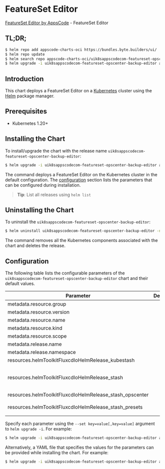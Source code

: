 # FeatureSet Editor

[FeatureSet Editor by AppsCode](https://appscode.com) - FeatureSet Editor

## TL;DR;

```bash
$ helm repo add appscode-charts-oci https://bundles.byte.builders/ui/
$ helm repo update
$ helm search repo appscode-charts-oci/uik8sappscodecom-featureset-opscenter-backup-editor --version=v0.11.0
$ helm upgrade -i uik8sappscodecom-featureset-opscenter-backup-editor appscode-charts-oci/uik8sappscodecom-featureset-opscenter-backup-editor -n default --create-namespace --version=v0.11.0
```

## Introduction

This chart deploys a FeatureSet Editor on a [Kubernetes](http://kubernetes.io) cluster using the [Helm](https://helm.sh) package manager.

## Prerequisites

- Kubernetes 1.20+

## Installing the Chart

To install/upgrade the chart with the release name `uik8sappscodecom-featureset-opscenter-backup-editor`:

```bash
$ helm upgrade -i uik8sappscodecom-featureset-opscenter-backup-editor appscode-charts-oci/uik8sappscodecom-featureset-opscenter-backup-editor -n default --create-namespace --version=v0.11.0
```

The command deploys a FeatureSet Editor on the Kubernetes cluster in the default configuration. The [configuration](#configuration) section lists the parameters that can be configured during installation.

> **Tip**: List all releases using `helm list`

## Uninstalling the Chart

To uninstall the `uik8sappscodecom-featureset-opscenter-backup-editor`:

```bash
$ helm uninstall uik8sappscodecom-featureset-opscenter-backup-editor -n default
```

The command removes all the Kubernetes components associated with the chart and deletes the release.

## Configuration

The following table lists the configurable parameters of the `uik8sappscodecom-featureset-opscenter-backup-editor` chart and their default values.

|                        Parameter                         | Description |                                                                                                                                                                                                                                                                                                                                                                                                                                                                                                                                                                                                                                                                                                                                                                                                                                                                                                                                                                                                                                                                                                               Default                                                                                                                                                                                                                                                                                                                                                                                                                                                                                                                                                                                                                                                                                                                                                                                                                                                                                                                                                                                                                                                                                                               |
|----------------------------------------------------------|-------------|-------------------------------------------------------------------------------------------------------------------------------------------------------------------------------------------------------------------------------------------------------------------------------------------------------------------------------------------------------------------------------------------------------------------------------------------------------------------------------------------------------------------------------------------------------------------------------------------------------------------------------------------------------------------------------------------------------------------------------------------------------------------------------------------------------------------------------------------------------------------------------------------------------------------------------------------------------------------------------------------------------------------------------------------------------------------------------------------------------------------------------------------------------------------------------------------------------------------------------------------------------------------------------------------------------------------------------------------------------------------------------------------------------------------------------------------------------------------------------------------------------------------------------------------------------------------------------------------------------------------------------------------------------------------------------------------------------------------------------------------------------------------------------------------------------------------------------------------------------------------------------------------------------------------------------------------------------------------------------------------------------------------------------------------------------------------------------------------------------------------------------------------------------------------------------------------------------------------------------------|
| metadata.resource.group                                  |             | <code>ui.k8s.appscode.com</code>                                                                                                                                                                                                                                                                                                                                                                                                                                                                                                                                                                                                                                                                                                                                                                                                                                                                                                                                                                                                                                                                                                                                                                                                                                                                                                                                                                                                                                                                                                                                                                                                                                                                                                                                                                                                                                                                                                                                                                                                                                                                                                                                                                                                    |
| metadata.resource.version                                |             | <code>v1alpha1</code>                                                                                                                                                                                                                                                                                                                                                                                                                                                                                                                                                                                                                                                                                                                                                                                                                                                                                                                                                                                                                                                                                                                                                                                                                                                                                                                                                                                                                                                                                                                                                                                                                                                                                                                                                                                                                                                                                                                                                                                                                                                                                                                                                                                                               |
| metadata.resource.name                                   |             | <code>featuresets</code>                                                                                                                                                                                                                                                                                                                                                                                                                                                                                                                                                                                                                                                                                                                                                                                                                                                                                                                                                                                                                                                                                                                                                                                                                                                                                                                                                                                                                                                                                                                                                                                                                                                                                                                                                                                                                                                                                                                                                                                                                                                                                                                                                                                                            |
| metadata.resource.kind                                   |             | <code>FeatureSet</code>                                                                                                                                                                                                                                                                                                                                                                                                                                                                                                                                                                                                                                                                                                                                                                                                                                                                                                                                                                                                                                                                                                                                                                                                                                                                                                                                                                                                                                                                                                                                                                                                                                                                                                                                                                                                                                                                                                                                                                                                                                                                                                                                                                                                             |
| metadata.resource.scope                                  |             | <code>Cluster</code>                                                                                                                                                                                                                                                                                                                                                                                                                                                                                                                                                                                                                                                                                                                                                                                                                                                                                                                                                                                                                                                                                                                                                                                                                                                                                                                                                                                                                                                                                                                                                                                                                                                                                                                                                                                                                                                                                                                                                                                                                                                                                                                                                                                                                |
| metadata.release.name                                    |             | <code>RELEASE-NAME</code>                                                                                                                                                                                                                                                                                                                                                                                                                                                                                                                                                                                                                                                                                                                                                                                                                                                                                                                                                                                                                                                                                                                                                                                                                                                                                                                                                                                                                                                                                                                                                                                                                                                                                                                                                                                                                                                                                                                                                                                                                                                                                                                                                                                                           |
| metadata.release.namespace                               |             | <code>default</code>                                                                                                                                                                                                                                                                                                                                                                                                                                                                                                                                                                                                                                                                                                                                                                                                                                                                                                                                                                                                                                                                                                                                                                                                                                                                                                                                                                                                                                                                                                                                                                                                                                                                                                                                                                                                                                                                                                                                                                                                                                                                                                                                                                                                                |
| resources.helmToolkitFluxcdIoHelmRelease_kubestash       |             | <code>{"apiVersion":"helm.toolkit.fluxcd.io/v2","kind":"HelmRelease","metadata":{"labels":{"app.kubernetes.io/component":"kubestash"},"name":"kubestash","namespace":"kubeops"},"spec":{"chart":{"spec":{"chart":"kubestash","sourceRef":{"kind":"HelmRepository","name":"appscode-charts-oci","namespace":"kubeops"},"version":"v2024.12.9"}},"install":{"crds":"CreateReplace","createNamespace":true,"remediation":{"retries":-1}},"interval":"5m","releaseName":"kubestash","storageNamespace":"stash","targetNamespace":"stash","timeout":"30m","upgrade":{"crds":"CreateReplace","remediation":{"retries":-1}},"values":{"features":{"enterprise":true}}}}</code>                                                                                                                                                                                                                                                                                                                                                                                                                                                                                                                                                                                                                                                                                                                                                                                                                                                                                                                                                                                                                                                                                                                                                                                                                                                                                                                                                                                                                                                                                                                                                             |
| resources.helmToolkitFluxcdIoHelmRelease_stash           |             | <code>{"apiVersion":"helm.toolkit.fluxcd.io/v2","kind":"HelmRelease","metadata":{"labels":{"app.kubernetes.io/component":"stash"},"name":"stash","namespace":"kubeops"},"spec":{"chart":{"spec":{"chart":"stash","sourceRef":{"kind":"HelmRepository","name":"appscode-charts-oci","namespace":"kubeops"},"version":"v2024.9.30"}},"install":{"crds":"CreateReplace","createNamespace":true,"remediation":{"retries":-1}},"interval":"5m","releaseName":"stash","storageNamespace":"stash","targetNamespace":"stash","timeout":"30m","upgrade":{"crds":"CreateReplace","remediation":{"retries":-1}},"values":{"features":{"enterprise":true},"global":{"license":"-----BEGIN CERTIFICATE-----\nMIIEEDCCAvigAwIBAgIIQqRL8fs8UCwwDQYJKoZIhvcNAQELBQAwJTEWMBQGA1UE\nChMNQXBwc0NvZGUgSW5jLjELMAkGA1UEAxMCY2EwHhcNMjMxMDI3MjM0OTI0WhcN\nMjMxMTEwMjM0OTI0WjCB2TEOMAwGA1UEBhMFc3Rhc2gxEzARBgNVBAgTCmVudGVy\ncHJpc2UxaDAWBgNVBAoTD3N0YXNoLWNvbW11bml0eTAXBgNVBAoTEGt1YmVkYi1l\neHQtc3Rhc2gwFwYDVQQKExBzdGFzaC1lbnRlcnByaXNlMBwGA1UEChMVcGFub3B0\naWNvbi1lbnRlcnByaXNlMRkwFwYDVQQLExBzdGFzaC1lbnRlcnByaXNlMS0wKwYD\nVQQDEyQ2MDE0ZTg4MS0xZjJhLTRhNWUtOTA2Zi1iZWMwMTdhMDVlYzEwggEiMA0G\nCSqGSIb3DQEBAQUAA4IBDwAwggEKAoIBAQDlr+C5Ao1r/+MQ/sAdPOa3e/V2Falb\nMteXYpd6TjcT2ZBFEvJ5IZZlaTX8q16kIFOJmxVDZg64tBdAN1zGP2JZHCsVqLpS\nEeTLrcJ9/IQzKST1O0YGEV08mbj8YH+He/2gmz+do+rDvIOEN6D2UyypwBgw23bI\ncdyACw5MUP3x21Bg3VaGDyahdZ2JBLu5Vd39KHCDm9PXPwsyx/8ac6OmcOFVzppf\ncdN+oINRMMMFMXVkZ/OJNbvLY/9O/tE88K6ocS3qXNv3+sFALAYXkKuVjw/ODXiS\nHvpITWBPZI6+j7MGt5MB+mejxf6lFPmcjnfmUoDZikant6LbecWLNQozAgMBAAGj\ngY4wgYswDgYDVR0PAQH/BAQDAgWgMBMGA1UdJQQMMAoGCCsGAQUFBwMCMGQGA1Ud\nEQRdMFuCJDYwMTRlODgxLTFmMmEtNGE1ZS05MDZmLWJlYzAxN2EwNWVjMYEfVGFt\nYWwgU2FoYSA8dGFtYWxAYXBwc2NvZGUuY29tPoESdGFtYWxAYXBwc2NvZGUuY29t\nMA0GCSqGSIb3DQEBCwUAA4IBAQBYqAFa8tG0mpeRBTQ7orRxeobOpsiAWs8kjPOm\nzar5vm6PZ8mnK2AOz4FAay7HoUEHGd0fhGWUJeIG/kRE2tmDaaKldULQm5SLr/c5\ndwxCLKvHQR9Kq8bLLtnPaWvDeZfQemTZ/lTf2izTiIiJ3yVUGjHN2y8EotLFzcfr\nHZrFwbtWwq3pN6sF7El3Roj9RHKF4mxhlzBZTezJ+eSbt0V5mnp2fraY+o9Jk8QB\nBiJTcwAI7KsK1U+zfoeyXVLfDNvBJMngKxlm/W9dRffN6xV2IQd0aeS8wnyzWi2D\nIwe0khcAFYoLVEoX1C65T7KzHdlNSm0SZx+q0SAZdTjW/DPb\n-----END CERTIFICATE-----\n"}}}}</code> |
| resources.helmToolkitFluxcdIoHelmRelease_stash_opscenter |             | <code>{"apiVersion":"helm.toolkit.fluxcd.io/v2","kind":"HelmRelease","metadata":{"labels":{"app.kubernetes.io/component":"stash-opscenter"},"name":"stash-opscenter","namespace":"kubeops"},"spec":{"chart":{"spec":{"chart":"stash-opscenter","sourceRef":{"kind":"HelmRepository","name":"appscode-charts-oci","namespace":"kubeops"},"version":"v2024.9.30"}},"install":{"crds":"CreateReplace","createNamespace":true,"remediation":{"retries":-1}},"interval":"5m","releaseName":"stash-opscenter","storageNamespace":"stash","targetNamespace":"stash","timeout":"30m","upgrade":{"crds":"CreateReplace","remediation":{"retries":-1}},"values":{"stash-metrics":{"enabled":false}}}}</code>                                                                                                                                                                                                                                                                                                                                                                                                                                                                                                                                                                                                                                                                                                                                                                                                                                                                                                                                                                                                                                                                                                                                                                                                                                                                                                                                                                                                                                                                                                                                  |
| resources.helmToolkitFluxcdIoHelmRelease_stash_presets   |             | <code>{"apiVersion":"helm.toolkit.fluxcd.io/v2","kind":"HelmRelease","metadata":{"labels":{"app.kubernetes.io/component":"stash-presets"},"name":"stash-presets","namespace":"kubeops"},"spec":{"chart":{"spec":{"chart":"stash-presets","sourceRef":{"kind":"HelmRepository","name":"appscode-charts-oci","namespace":"kubeops"},"version":"v2024.12.9"}},"install":{"crds":"CreateReplace","createNamespace":true,"remediation":{"retries":-1}},"interval":"5m","releaseName":"stash-presets","storageNamespace":"stash","targetNamespace":"stash","timeout":"30m","upgrade":{"crds":"CreateReplace","remediation":{"retries":-1}},"values":{"clusterMetadata":{"name":"arnob-new-ui-local","uid":"39554065-3968-4589-adac-d41a880d4c99"},"kubestash":{"backend":{"azure":{"auth":{"AZURE_ACCOUNT_KEY":"","AZURE_ACCOUNT_NAME":""},"spec":{"container":""}},"gcs":{"auth":{"GOOGLE_PROJECT_ID":"","GOOGLE_SERVICE_ACCOUNT_JSON_KEY":""},"spec":{"bucket":""}},"provider":"s3","s3":{"auth":{"AWS_ACCESS_KEY_ID":"34F9JI2JM8DOJC6NUPII","AWS_SECRET_ACCESS_KEY":""},"spec":{"bucket":"arnob","endpoint":"us-east-1.linodeobjects.com","prefix":"new-ui-local","region":"us-east-1"}}},"encryptionSecret":"abcde","retentionPolicy":"keep-1wk","schedule":"*/30 * * * *","storageSecret":{"create":true}},"tool":"KubeStash","usePrefix":""}}}</code>                                                                                                                                                                                                                                                                                                                                                                                                                                                                                                                                                                                                                                                                                                                                                                                                                                                                               |


Specify each parameter using the `--set key=value[,key=value]` argument to `helm upgrade -i`. For example:

```bash
$ helm upgrade -i uik8sappscodecom-featureset-opscenter-backup-editor appscode-charts-oci/uik8sappscodecom-featureset-opscenter-backup-editor -n default --create-namespace --version=v0.11.0 --set metadata.resource.group=ui.k8s.appscode.com
```

Alternatively, a YAML file that specifies the values for the parameters can be provided while
installing the chart. For example:

```bash
$ helm upgrade -i uik8sappscodecom-featureset-opscenter-backup-editor appscode-charts-oci/uik8sappscodecom-featureset-opscenter-backup-editor -n default --create-namespace --version=v0.11.0 --values values.yaml
```
